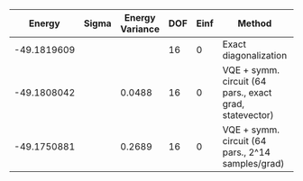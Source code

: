 | Energy      | Sigma | Energy Variance | DOF | Einf | Method                                                  | Reference |
|-------------|-------|-----------------|-----|------|---------------------------------------------------------|-----------|
| -49.1819609 |       |                 | 16  | 0    | Exact diagonalization                                   | [code](https://github.com/varbench/methods/blob/main/scripts/J1J2/square_16_P_1.0/ed_netket.sh) |
| -49.1808042 |       | 0.0488          | 16  | 0    | VQE + symm. circuit (64 pars., exact grad, statevector) | [code](https://github.com/varbench/methods/blob/main/scripts/J1J2/square_16_P_1.0/vqe.sh) |
| -49.1750881 |       | 0.2689          | 16  | 0    | VQE + symm. circuit (64 pars., 2^14 samples/grad)       | [code](https://github.com/varbench/methods/blob/main/scripts/J1J2/square_16_P_1.0/vqe_noisy.sh) |
